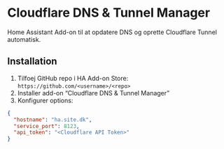 # Cloudflare DNS & Tunnel Manager

Home Assistant Add-on til at opdatere DNS og oprette Cloudflare Tunnel automatisk.

## Installation

1. Tilfoej GitHub repo i HA Add-on Store:
   `https://github.com/<username>/<repo>`
2. Installer add-on “Cloudflare DNS & Tunnel Manager”
3. Konfigurer options:
```json
{
  "hostname": "ha.site.dk",
  "service_port": 8123,
  "api_token": "<Cloudflare API Token>"
}
